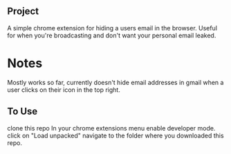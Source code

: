 ## Project

A simple chrome extension for hiding a users email in the browser.
Useful for when you're broadcasting and don't want your personal email leaked.

# Notes

Mostly works so far, currently doesn't hide email addresses in gmail when a user clicks on their icon in the top right.

## To Use

clone this repo
In your chrome extensions menu enable developer mode.
click on "Load unpacked"
navigate to the folder where you downloaded this repo.

